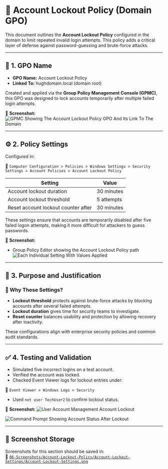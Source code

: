 # 🚫 Account Lockout Policy (Domain GPO)

This document outlines the **Account Lockout Policy** configured in the domain to limit repeated invalid login attempts. This policy adds a critical layer of defense against password-guessing and brute-force attacks.

---

## 📛 1. GPO Name

- **GPO Name:** Account Lockout Policy  
- **Linked To:** hughdomain.local (domain root)

Created and applied via the **Group Policy Management Console (GPMC)**, this GPO was designed to lock accounts temporarily after multiple failed login attempts.

📸 **Screenshot:**
![GPMC Showing The Account Lockout Policy GPO And Its Link To The Domain](https://github.com/user-attachments/assets/d62b5148-6c62-4236-8ee9-07b583a6c247)

---

## ⚙️ 2. Policy Settings

Configured in:

📂 `Computer Configuration > Policies > Windows Settings > Security Settings > Account Policies > Account Lockout Policy`

| Setting                                 | Value         |
|-----------------------------------------|---------------|
| Account lockout duration                | 30 minutes    |
| Account lockout threshold               | 5 attempts    |
| Reset account lockout counter after     | 30 minutes    |

These settings ensure that accounts are temporarily disabled after five failed logon attempts, making it more difficult for attackers to guess passwords.

📸 **Screenshot:**
- Group Policy Editor showing the Account Lockout Policy path  
![Each Individual Setting With Values Applied](https://github.com/user-attachments/assets/3ff81187-e9ee-475f-a78e-d6c1345069df)

---

## 📌 3. Purpose and Justification

### 🔐 Why These Settings?

- **Lockout threshold** protects against brute-force attacks by blocking accounts after several failed attempts.
- **Lockout duration** gives time for security teams to investigate.
- **Reset counter** balances usability and protection by allowing recovery after inactivity.

These configurations align with enterprise security policies and common audit standards.

---

## ✅ 4. Testing and Validation

- Simulated five incorrect logins on a test account.
- Verified the account was locked.
- Checked Event Viewer logs for lockout entries under:

📂 `Event Viewer > Windows Logs > Security`

- Used `net user TechUser2` to confirm lockout status.

📸 **Screenshot:**
![User Account Management Account Lockout](https://github.com/user-attachments/assets/9f5cd4f7-2ba3-4899-9ffd-d512b7128da0)

![Command Prompt Showing Account Status After Lockout](https://github.com/user-attachments/assets/b18b8a48-9b44-4f11-948d-fab810b29be2)

---

## 📁 Screenshot Storage

Screenshots for this section should be saved in:  
📂 [`06-Screenshots/Account-Lockout-Policy/Account-Lockout-Settings/Account-Lockout-Settings.png`](https://github.com/Hugh-Kumbi/Hugh-Kumbi-Active-Directory-Lab/blob/main/06-Screenshots/VIII.%20Account-Lockout-Policy/Account-Lockout-Settings.md)
